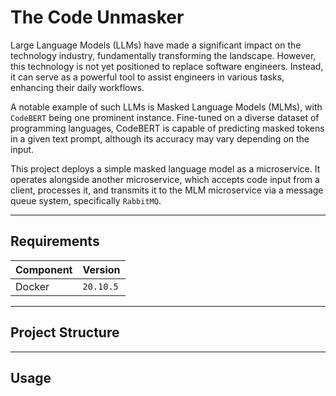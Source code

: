 # The Code Unmasker

Large Language Models (LLMs) have made a significant impact on the technology industry, fundamentally transforming the landscape. However, this technology is not yet positioned to replace software engineers. Instead, it can serve as a powerful tool to assist engineers in various tasks, enhancing their daily workflows.

A notable example of such LLMs is Masked Language Models (MLMs), with `CodeBERT` being one prominent instance. Fine-tuned on a diverse dataset of programming languages, CodeBERT is capable of predicting masked tokens in a given text prompt, although its accuracy may vary depending on the input.

This project deploys a simple masked language model as a microservice. It operates alongside another microservice, which accepts code input from a client, processes it, and transmits it to the MLM microservice via a message queue system, specifically `RabbitMQ`.

-----

## Requirements

| Component     |    Version |
|---------------|------------|
| Docker        | `20.10.5`  |

-----

## Project Structure

-----

## Usage